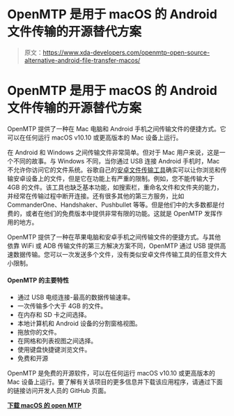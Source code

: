 # OpenMTP 是用于 macOS 的 Android 文件传输的开源替代方案

> 原文：<https://www.xda-developers.com/openmtp-open-source-alternative-android-file-transfer-macos/>

# OpenMTP 是用于 macOS 的 Android 文件传输的开源替代方案

OpenMTP 提供了一种在 Mac 电脑和 Android 手机之间传输文件的便捷方式。它可以在任何运行 macOS v10.10 或更高版本的 Mac 设备上运行。

在 Android 和 Windows 之间传输文件非常简单。但对于 Mac 用户来说，这是一个不同的故事。与 Windows 不同，当你通过 USB 连接 Android 手机时，Mac 不允许你访问它的文件系统。谷歌自己的[安卓文件传输工具](https://www.android.com/filetransfer/)确实可以让你浏览和传输安卓设备上的文件，但是它在功能上有严重的限制。例如，您不能传输大于 4GB 的文件。该工具也缺乏基本功能，如搜索栏，重命名文件和文件夹的能力，并经常在传输过程中断开连接。还有很多其他的第三方服务，比如 CommanderOne、Handshaker、Pushbullet 等等。但是他们中的大多数都是付费的，或者在他们的免费版本中提供非常有限的功能。这就是 OpenMTP 发挥作用的地方。

OpenMTP 提供了一种在苹果电脑和安卓手机之间传输文件的便捷方式。与其他依靠 WiFi 或 ADB 传输文件的第三方解决方案不同，OpenMTP 通过 USB 提供高速数据传输。您可以一次发送多个文件，没有类似安卓文件传输工具的任意文件大小限制。

#### OpenMTP 的主要特性

*   通过 USB 电缆连接-最高的数据传输速率。
*   一次传输多个大于 4GB 的文件。
*   在内存和 SD 卡之间选择。
*   本地计算机和 Android 设备的分割窗格视图。
*   拖放你的文件。
*   在网格和列表视图之间选择。
*   使用键盘快捷键浏览文件。
*   免费和开源

OpenMTP 是免费的开源软件，可以在任何运行 macOS v10.10 或更高版本的 Mac 设备上运行。要了解有关该项目的更多信息并下载该应用程序，请通过下面的链接访问开发人员的 GitHub 页面。

**[下载 macOS 的 open MTP](https://github.com/ganeshrvel/openmtp/)**